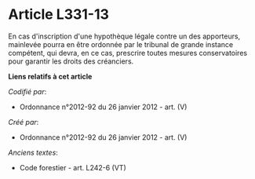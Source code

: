 # Article L331-13

En cas d'inscription d'une hypothèque légale contre un des apporteurs, mainlevée pourra en être ordonnée par le tribunal de
grande instance compétent, qui devra, en ce cas, prescrire toutes mesures conservatoires pour garantir les droits des
créanciers.

**Liens relatifs à cet article**

_Codifié par_:

  - Ordonnance n°2012-92 du 26 janvier 2012 - art. (V)

_Créé par_:

  - Ordonnance n°2012-92 du 26 janvier 2012 - art. (V)

_Anciens textes_:

  - Code forestier - art. L242-6 (VT)
